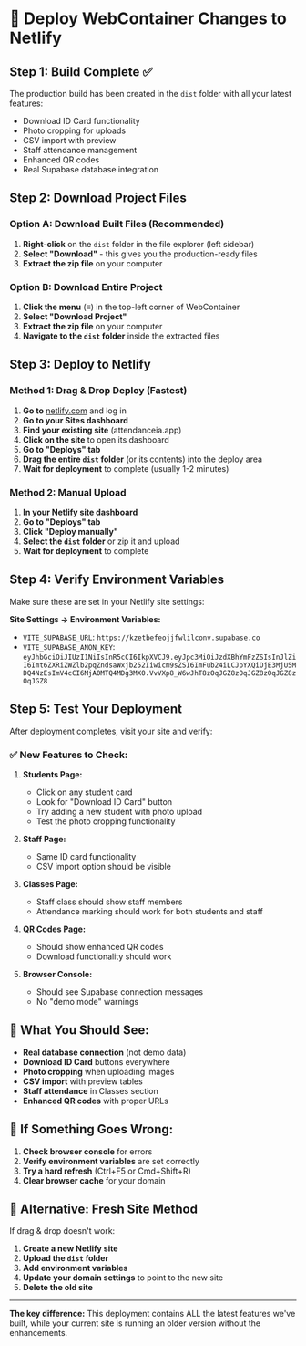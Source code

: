 # 🚀 Deploy WebContainer Changes to Netlify

## **Step 1: Build Complete ✅**
The production build has been created in the `dist` folder with all your latest features:
- Download ID Card functionality
- Photo cropping for uploads
- CSV import with preview
- Staff attendance management
- Enhanced QR codes
- Real Supabase database integration

## **Step 2: Download Project Files**

### **Option A: Download Built Files (Recommended)**
1. **Right-click** on the `dist` folder in the file explorer (left sidebar)
2. **Select "Download"** - this gives you the production-ready files
3. **Extract the zip file** on your computer

### **Option B: Download Entire Project**
1. **Click the menu** (≡) in the top-left corner of WebContainer
2. **Select "Download Project"** 
3. **Extract the zip file** on your computer
4. **Navigate to the `dist` folder** inside the extracted files

## **Step 3: Deploy to Netlify**

### **Method 1: Drag & Drop Deploy (Fastest)**
1. **Go to** [netlify.com](https://netlify.com) and log in
2. **Go to your Sites dashboard**
3. **Find your existing site** (attendanceia.app)
4. **Click on the site** to open its dashboard
5. **Go to "Deploys" tab**
6. **Drag the entire `dist` folder** (or its contents) into the deploy area
7. **Wait for deployment** to complete (usually 1-2 minutes)

### **Method 2: Manual Upload**
1. **In your Netlify site dashboard**
2. **Go to "Deploys" tab**
3. **Click "Deploy manually"**
4. **Select the `dist` folder** or zip it and upload
5. **Wait for deployment** to complete

## **Step 4: Verify Environment Variables**
Make sure these are set in your Netlify site settings:

**Site Settings → Environment Variables:**
- `VITE_SUPABASE_URL`: `https://kzetbefeojjfwlilconv.supabase.co`
- `VITE_SUPABASE_ANON_KEY`: `eyJhbGciOiJIUzI1NiIsInR5cCI6IkpXVCJ9.eyJpc3MiOiJzdXBhYmFzZSIsInJlZiI6Imt6ZXRiZWZlb2pqZndsaWxjb252Iiwicm9sZSI6ImFub24iLCJpYXQiOjE3MjU5MDQ4NzEsImV4cCI6MjA0MTQ4MDg3MX0.VvVXp8_W6wJhT8zOqJGZ8zOqJGZ8zOqJGZ8zOqJGZ8`

## **Step 5: Test Your Deployment**

After deployment completes, visit your site and verify:

### **✅ New Features to Check:**
1. **Students Page:**
   - Click on any student card
   - Look for "Download ID Card" button
   - Try adding a new student with photo upload
   - Test the photo cropping functionality

2. **Staff Page:**
   - Same ID card functionality
   - CSV import option should be visible

3. **Classes Page:**
   - Staff class should show staff members
   - Attendance marking should work for both students and staff

4. **QR Codes Page:**
   - Should show enhanced QR codes
   - Download functionality should work

5. **Browser Console:**
   - Should see Supabase connection messages
   - No "demo mode" warnings

## **🎯 What You Should See:**
- **Real database connection** (not demo data)
- **Download ID Card** buttons everywhere
- **Photo cropping** when uploading images
- **CSV import** with preview tables
- **Staff attendance** in Classes section
- **Enhanced QR codes** with proper URLs

## **🚨 If Something Goes Wrong:**
1. **Check browser console** for errors
2. **Verify environment variables** are set correctly
3. **Try a hard refresh** (Ctrl+F5 or Cmd+Shift+R)
4. **Clear browser cache** for your domain

## **🔄 Alternative: Fresh Site Method**
If drag & drop doesn't work:
1. **Create a new Netlify site**
2. **Upload the `dist` folder**
3. **Add environment variables**
4. **Update your domain settings** to point to the new site
5. **Delete the old site**

---

**The key difference:** This deployment contains ALL the latest features we've built, while your current site is running an older version without the enhancements.